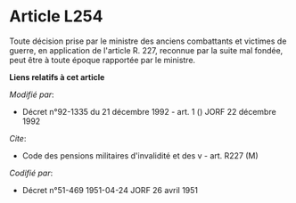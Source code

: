 # Article L254

Toute décision prise par le ministre des anciens combattants et victimes de guerre, en application de l'article R. 227,
reconnue par la suite mal fondée, peut être à toute époque rapportée par le ministre.

**Liens relatifs à cet article**

_Modifié par_:

  - Décret n°92-1335 du 21 décembre 1992 - art. 1 () JORF 22 décembre 1992

_Cite_:

  - Code des pensions militaires d'invalidité et des v - art. R227 (M)

_Codifié par_:

  - Décret n°51-469 1951-04-24 JORF 26 avril 1951
